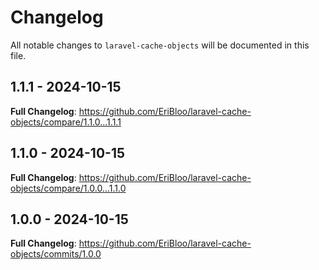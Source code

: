 # Changelog

All notable changes to `laravel-cache-objects` will be documented in this file.

## 1.1.1 - 2024-10-15

**Full Changelog**: https://github.com/EriBloo/laravel-cache-objects/compare/1.1.0...1.1.1

## 1.1.0 - 2024-10-15

**Full Changelog**: https://github.com/EriBloo/laravel-cache-objects/compare/1.0.0...1.1.0

## 1.0.0 - 2024-10-15

**Full Changelog**: https://github.com/EriBloo/laravel-cache-objects/commits/1.0.0
